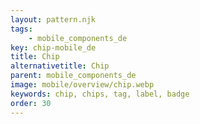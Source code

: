 ```yaml
---
layout: pattern.njk
tags: 
    - mobile_components_de
key: chip-mobile_de
title: Chip
alternativetitle: Chip
parent: mobile_components_de
image: mobile/overview/chip.webp
keywords: chip, chips, tag, label, badge
order: 30
---
```


